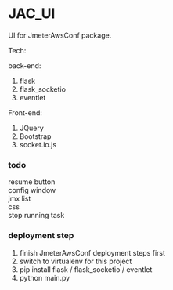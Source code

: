 # JAC_UI

UI for JmeterAwsConf package.

Tech:

back-end:

1. flask
2. flask_socketio
3. eventlet

Front-end:

1. JQuery
2. Bootstrap
3. socket.io.js

### todo
resume button  
config window  
jmx list  
css  
stop running task  


### deployment step

1. finish JmeterAwsConf deployment steps first
2. switch to virtualenv for this project
3. pip install flask / flask_socketio / eventlet
4. python main.py